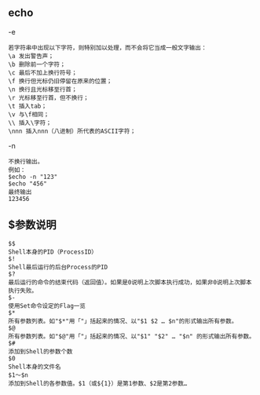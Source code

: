 
## echo
-e

    若字符串中出现以下字符，则特别加以处理，而不会将它当成一般文字输出：
    \a 发出警告声；
    \b 删除前一个字符；
    \c 最后不加上换行符号；
    \f 换行但光标仍旧停留在原来的位置；
    \n 换行且光标移至行首；
    \r 光标移至行首，但不换行；
    \t 插入tab；
    \v 与\f相同；
    \\ 插入\字符；
    \nnn 插入nnn（八进制）所代表的ASCII字符；
-n

    不换行输出。
    例如：
    $echo -n "123"
    $echo "456"
    最终输出
    123456

## $参数说明
    $$
    Shell本身的PID（ProcessID）
    $!
    Shell最后运行的后台Process的PID
    $?
    最后运行的命令的结束代码（返回值）。如果是0说明上次脚本执行成功，如果非0说明上次脚本执行失败。
    $-
    使用Set命令设定的Flag一览
    $*
    所有参数列表。如"$*"用「"」括起来的情况、以"$1 $2 … $n"的形式输出所有参数。
    $@
    所有参数列表。如"$@"用「"」括起来的情况、以"$1" "$2" … "$n" 的形式输出所有参数。
    $#
    添加到Shell的参数个数
    $0
    Shell本身的文件名
    $1～$n
    添加到Shell的各参数值。$1（或${1}）是第1参数、$2是第2参数…
